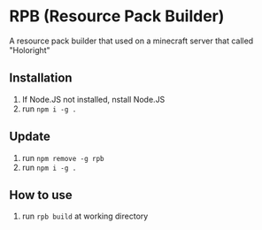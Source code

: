 # RPB (Resource Pack Builder)

A resource pack builder that used on a minecraft server that called "Holoright"

## Installation

1. If Node.JS not installed, nstall Node.JS
2. run `npm i -g .`

## Update

1. run `npm remove -g rpb`
2. run `npm i -g .`

## How to use

1. run `rpb build` at working directory